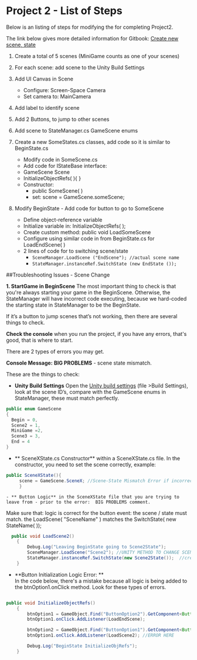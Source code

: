 # Project 2 - List of Steps

Below is an listing of steps for modifying the for completing Project2.

The link below gives more detailed information for Gitbook: [Create new scene, state](/project-2-create-new-scene-and-state.md)

1. Create a total of 5 scenes (MiniGame counts as one of your scenes)

2. For each scene: add scene to the Unity Build Settings

3. Add UI Canvas in Scene

   * Configure: Screen-Space Camera
   * Set camera to: MainCamera

4. Add label to identify scene

5. Add 2 Buttons, to jump to other scenes

6. Add scene to StateManager.cs GameScene enums

7. Create a new SomeStates.cs classes, add code so it is similar to BeginState.cs

   * Modify code in SomeScene.cs
   * Add code for IStateBase interface:
   * GameScene Scene
   * InitializeObjectRefs\( \){ }
   * Constructor:
     * public SomeScene\( \)
     * set: scene = GameScene.someScene;

8. Modify BeginState - Add code for button to go to SomeScene

   * Define object-reference variable
   * Initialize variable in: InitializeObjectRefs\( \);
   * Create custom method: public void LoadSomeScene
   * Configure using similar code in from BeginState.cs for LoadEndScene\( \)
   * 2 lines of code for to switching scene/state 
     * `SceneManager.LoadScene ("EndScene"); //actual scene name`
     * `StateManager.instanceRef.SwitchState (new EndState ());` 


##Troubleshooting Issues - Scene Change

**1. StartGame in BeginScene**
The most important thing to check is that you're always starting your game in the BeginScene.  Otherwise, the StateManager will have incorrect code executing, because we hard-coded the starting state in StateManager to be the BeginState.  

If it’s a button to jump scenes that’s not working, then there are several things to check.  

**Check the console** when you run the project, if you have any errors, that's good, that is where to start.  

There are 2 types of errors you may get.  

**Console Message:** **BIG PROBLEMS** - scene state mismatch.  

These are the things to check:

   - **Unity Build Settings** Open the [Unity build settings](https://kdoore.gitbooks.io/cs-2335/content/project-2-create-new-scene-and-state.html#important-add-scenes-in-unity-build-settings) (file >Build Settings), look at the scene ID’s, compare with the GameScene enums in StateManager, these must match perfectly.
   
  ```java
 public enum GameScene
{
    Begin = 0,
    Scene2 = 1,
    MiniGame =2,
    Scene3 = 3,
    End = 4
}
```
   
   - ** SceneXState.cs Constructor** within a SceneXState.cs file.  In the constructor, you need to set the scene correctly, example:
   
```java
public SceneXState(){
     scene = GameScene.SceneX; //Scene-State Mismatch Error if incorrect
     }
```

    - ** Button Logic** in the SceneXState file that you are trying to leave from - prior to the error:  BIG PROBLEMS comment.
 
Make sure that: logic is correct for the button event: the scene / state must match.
 the LoadScene( "SceneName" )
matches the SwitchState( new StateName(  ));

```java
  public void LoadScene2()
    {
        Debug.Log("Leaving BeginState going to Scene2State");
        SceneManager.LoadScene("Scene2"); //UNITY METHOD TO CHANGE SCENE //actual scene name
        StateManager.instanceRef.SwitchState(new Scene2State());  //create new state, pass to StateManager
    }
```
   - **Button Initialization Logic Error: **  
In the code below, there's a mistake because all logic is being added to the btnOption1.onClick method.  Look for these types of errors.

```java

public void InitializeObjectRefs()
    {
        btnOption1 = GameObject.Find("ButtonOption2").GetComponent<Button>();
        btnOption1.onClick.AddListener(LoadEndScene);

        btnOption2 = GameObject.Find("ButtonOption1").GetComponent<Button>();
        btnOption1.onClick.AddListener(LoadScene2); //ERROR HERE

        Debug.Log("BeginState InitializeObjRefs");
    }
```

